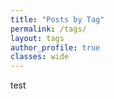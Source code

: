 ```yaml
---
title: "Posts by Tag"
permalink: /tags/
layout: tags
author_profile: true
classes: wide
---
```


test
